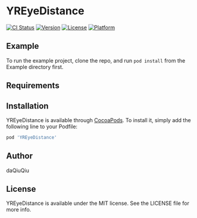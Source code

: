 # YREyeDistance

[![CI Status](https://img.shields.io/travis/yiren/YREyeDistance.svg?style=flat)](https://travis-ci.org/yiren/YREyeDistance)
[![Version](https://img.shields.io/cocoapods/v/YREyeDistance.svg?style=flat)](https://cocoapods.org/pods/YREyeDistance)
[![License](https://img.shields.io/cocoapods/l/YREyeDistance.svg?style=flat)](https://cocoapods.org/pods/YREyeDistance)
[![Platform](https://img.shields.io/cocoapods/p/YREyeDistance.svg?style=flat)](https://cocoapods.org/pods/YREyeDistance)

## Example

To run the example project, clone the repo, and run `pod install` from the Example directory first.

## Requirements

## Installation

YREyeDistance is available through [CocoaPods](https://cocoapods.org). To install
it, simply add the following line to your Podfile:

```ruby
pod 'YREyeDistance'
```

## Author

daQiuQiu

## License

YREyeDistance is available under the MIT license. See the LICENSE file for more info.
